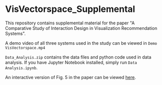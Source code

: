 # VisVectorspace_Supplemental

This repository contains supplemental material for the paper "A Comparative Study of Interaction Design in Visualization Recommendation Systems".

A demo video of all three systems used in the study can be viewed in `Demo VisVectorspace.mp4`

`Data_Analysis.zip` contains the data files and python code used in data analysis.
If you have Jupyter Notebook installed, simply run `Data Analysis.ipynb`.

An interactive version of Fig. 5 in the paper can be viewed [here](https://gracegsy.github.io/VisRecResults/).
